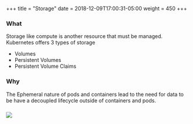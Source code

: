+++
title = "Storage"
date = 2018-12-09T17:00:31-05:00
weight = 450
+++

### What

Storage like compute is another resource that must be managed. Kubernetes offers 3 types of storage 

* Volumes
* Persistent Volumes
* Persistent Volume Claims

### Why

The Ephemeral nature of pods and containers lead to the need for data to be have a decoupled lifecycle outside of
containers and pods.

### ![](/louk8cnc-intro-k8s/images/kubernetes/pv.png) 

